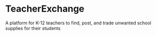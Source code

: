 # TeacherExchange
A platform for K-12 teachers to find, post, and trade unwanted school supplies for their students
